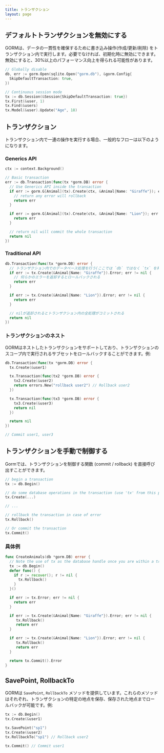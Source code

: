 ```yaml
---
title: トランザクション
layout: page
---
```


## デフォルトトランザクションを無効にする

GORMは、データの一貫性を確保するために書き込み操作(作成/更新/削除) をトランザクション内で実行します。必要でなければ、初期化時に無効にできます。無効にすると、30%以上のパフォーマンス向上を得られる可能性があります。

```go
// Globally disable
db, err := gorm.Open(sqlite.Open("gorm.db"), &gorm.Config{
  SkipDefaultTransaction: true,
})

// Continuous session mode
tx := db.Session(&Session{SkipDefaultTransaction: true})
tx.First(&user, 1)
tx.Find(&users)
tx.Model(&user).Update("Age", 18)
```

## トランザクション

トランザクション内で一連の操作を実行する場合、一般的なフローは以下のようになります。

### Generics API

```go
ctx := context.Background()

// Basic transaction
err := db.Transaction(func(tx *gorm.DB) error {
  // Use Generics API inside the transaction
  if err := gorm.G[Animal](tx).Create(ctx, &Animal{Name: "Giraffe"}); err != nil {
    // return any error will rollback
    return err
  }

  if err := gorm.G[Animal](tx).Create(ctx, &Animal{Name: "Lion"}); err != nil {
    return err
  }

  // return nil will commit the whole transaction
  return nil
})
```

### Traditional API

```go
db.Transaction(func(tx *gorm.DB) error {
  // トランザクション内でのデータベース処理を行う(ここでは `db` ではなく `tx` を利用する)
  if err := tx.Create(&Animal{Name: "Giraffe"}).Error; err != nil {
    // 何らかのエラーを返却するとロールバックされる
    return err
  }

  if err := tx.Create(&Animal{Name: "Lion"}).Error; err != nil {
    return err
  }

  // nilが返却されるとトランザクション内の全処理がコミットされる
  return nil
})
```

### トランザクションのネスト

GORMはネストしたトランザクションをサポートしており、トランザクションのスコープ内で実行されるサブセットをロールバックすることができます。例:

```go
db.Transaction(func(tx *gorm.DB) error {
  tx.Create(&user1)

  tx.Transaction(func(tx2 *gorm.DB) error {
    tx2.Create(&user2)
    return errors.New("rollback user2") // Rollback user2
  })

  tx.Transaction(func(tx3 *gorm.DB) error {
    tx3.Create(&user3)
    return nil
  })

  return nil
})

// Commit user1, user3
```

## トランザクションを手動で制御する

Gormでは、トランザクションを制御する関数 (commit / rollback) を直接呼び出すことができます。

```go
// begin a transaction
tx := db.Begin()

// do some database operations in the transaction (use 'tx' from this point, not 'db')
tx.Create(...)

// ...

// rollback the transaction in case of error
tx.Rollback()

// Or commit the transaction
tx.Commit()
```

### 具体例

```go
func CreateAnimals(db *gorm.DB) error {
  // Note the use of tx as the database handle once you are within a transaction
  tx := db.Begin()
  defer func() {
    if r := recover(); r != nil {
      tx.Rollback()
    }
  }()

  if err := tx.Error; err != nil {
    return err
  }

  if err := tx.Create(&Animal{Name: "Giraffe"}).Error; err != nil {
     tx.Rollback()
     return err
  }

  if err := tx.Create(&Animal{Name: "Lion"}).Error; err != nil {
     tx.Rollback()
     return err
  }

  return tx.Commit().Error
}
```

## SavePoint, RollbackTo

GORMは `SavePoint`, `RollbackTo` メソッドを提供しています。これらのメソッドはそれぞれ、トランザクションの特定の地点を保存、保存された地点までロールバックが可能です。例:

```go
tx := db.Begin()
tx.Create(&user1)

tx.SavePoint("sp1")
tx.Create(&user2)
tx.RollbackTo("sp1") // Rollback user2

tx.Commit() // Commit user1
```
